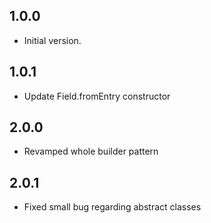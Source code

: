 ## 1.0.0

- Initial version.

## 1.0.1

- Update Field.fromEntry constructor

## 2.0.0

- Revamped whole builder pattern

## 2.0.1

- Fixed small bug regarding abstract classes
